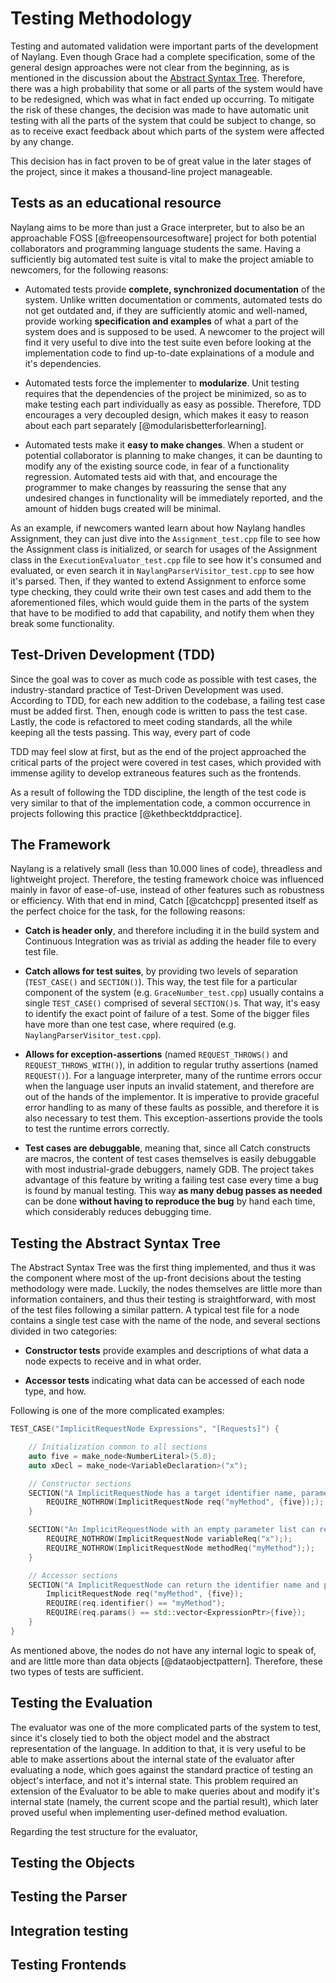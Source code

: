 Testing Methodology
=======

Testing and automated validation were important parts of the development of Naylang. Even though Grace had a complete specification, some of the general design approaches were not clear from the beginning, as is mentioned in the discussion about the [Abstract Syntax Tree](Abstract-Syntax-Tree). Therefore, there was a high probability that some or all parts of the system would have to be redesigned, which was what in fact ended up occurring. To mitigate the risk of these changes, the decision was made to have automatic unit testing with all the parts of the system that could be subject to change, so as to receive exact feedback about which parts of the system were affected by any change.

This decision has in fact proven to be of great value in the later stages of the project, since it makes a thousand-line project manageable.

Tests as an educational resource
------

Naylang aims to be more than just a Grace interpreter, but to also be an approachable FOSS [@freeopensourcesoftware] project for both potential collaborators and programming language students the same. Having a sufficiently big automated test suite is vital to make the project amiable to newcomers, for the following reasons:

- Automated tests provide **complete, synchronized documentation** of the system. Unlike written documentation or comments, automated tests do not get outdated and, if they are sufficiently atomic and well-named, provide working **specification and examples** of what a part of the system does and is supposed to be used. A newcomer to the project will find it very useful to dive into the test suite even before looking at the implementation code to find up-to-date explainations of a module and it's dependencies.

- Automated tests force the implementer to **modularize**. Unit testing requires that the dependencies of the project be minimized, so as to make testing each part individually as easy as possible. Therefore, TDD encourages a very decoupled design, which makes it easy to reason about each part separately [@modularisbetterforlearning].

- Automated tests make it **easy to make changes**. When a student or potential collaborator is planning to make changes, it can be daunting to modify any of the existing source code, in fear of a functionality regression. Automated tests aid with that, and encourage the programmer to make changes by reassuring the sense that any undesired changes in functionality will be immediately reported, and the amount of hidden bugs created will be minimal.

As an example, if newcomers wanted learn about how Naylang handles Assignment, they can just dive into the `Assignment_test.cpp` file to see how the Assignment class is initialized, or search for usages of the Assignment class in the `ExecutionEvaluator_test.cpp` file to see how it's consumed and evaluated, or even search it in `NaylangParserVisitor_test.cpp` to see how it's parsed. Then, if they wanted to extend Assignment to enforce some type checking, they could write their own test cases and add them to the aforementioned files, which would guide them in the parts of the system that have to be modified to add that capability, and notify them when they break some functionality.

Test-Driven Development (TDD)
------

Since the goal was to cover as much code as possible with test cases, the industry-standard practice of Test-Driven Development was used. According to TDD, for each new addition to the codebase, a failing test case must be added first. Then, enough code is written to pass the test case. Lastly, the code is refactored to meet coding standards, all the while keeping all the tests passing. This way, every part of code 

TDD may feel slow at first, but as the end of the project approached the critical parts of the project were covered in test cases, which provided with immense agility to develop extraneous features such as the frontends. 

As a result of following the TDD discipline, the length of the test code is very similar to that of the implementation code, a common occurrence in projects following this practice [@kethbecktddpractice].

The Framework
------

Naylang is a relatively small (less than 10.000 lines of code), threadless and lightweight project. Therefore, the testing framework choice was influenced mainly in favor of ease-of-use, instead of other features such as robustness or efficiency. With that end in mind, Catch [@catchcpp] presented itself as the perfect choice for the task, for the following reasons:

- **Catch is header only**, and therefore including it in the build system and Continuous Integration was as trivial as adding the header file to every test file.

- **Catch allows for test suites**, by providing two levels of separation (`TEST_CASE()` and `SECTION()`). This way, the test file for a particular component of the system (e.g. `GraceNumber_test.cpp`) usually contains a single `TEST_CASE()` comprised of several `SECTION()`s. That way, it's easy to identify the exact point of failure of a test. Some of the bigger files have more than one test case, where required (e.g. `NaylangParserVisitor_test.cpp`).

- **Allows for exception-assertions** (named `REQUEST_THROWS()` and `REQUEST_THROWS_WITH()`), in addition to regular truthy assertions (named `REQUEST()`). For a language interpreter, many of the runtime errors occur when the language user inputs an invalid statement, and therefore are out of the hands of the implementor. It is imperative to provide graceful error handling to as many of these faults as possible, and therefore it is also necessary to test them. This exception-assertions provide the tools to test the runtime errors correctly.

- **Test cases are debuggable**, meaning that, since all Catch constructs are macros, the content of test cases themselves is easily debuggable with most industrial-grade debuggers, namely GDB. The project takes advantage of this feature by writing a failing test case every time a bug is found by manual testing. This way **as many debug passes as needed** can be done **without having to reproduce the bug** by hand each time, which considerably reduces debugging time.

Testing the Abstract Syntax Tree
------

The Abstract Syntax Tree was the first thing implemented, and thus it was the component where most of the up-front decisions about the testing methodology were made. Luckily, the nodes themselves are little more than information containers, and thus their testing is straightforward, with most of the test files following a similar pattern. A typical test file for a node contains a single test case with the name of the node, and several sections divided in two categories: 

- **Constructor tests** provide examples and descriptions of what data a node expects to receive and in what order.

- **Accessor tests** indicating what data can be accessed of each node type, and how.

Following is one of the more complicated examples:

```c++
TEST_CASE("ImplicitRequestNode Expressions", "[Requests]") {

	// Initialization common to all sections
    auto five = make_node<NumberLiteral>(5.0);
    auto xDecl = make_node<VariableDeclaration>("x");

    // Constructor sections
    SECTION("A ImplicitRequestNode has a target identifier name, parameter expressions and no reciever") {
        REQUIRE_NOTHROW(ImplicitRequestNode req("myMethod", {five}););
    }

    SECTION("An ImplicitRequestNode with an empty parameter list can request variable values or parametereless methods") {
        REQUIRE_NOTHROW(ImplicitRequestNode variableReq("x"););
        REQUIRE_NOTHROW(ImplicitRequestNode methodReq("myMethod"););
    }

    // Accessor sections
    SECTION("A ImplicitRequestNode can return the identifier name and parameter expressions") {
        ImplicitRequestNode req("myMethod", {five});
        REQUIRE(req.identifier() == "myMethod");
        REQUIRE(req.params() == std::vector<ExpressionPtr>{five});
    }
}
```

As mentioned above, the nodes do not have any internal logic to speak of, and are little more than data objects [@dataobjectpattern]. Therefore, these two types of tests are sufficient.

Testing the Evaluation
------

The evaluator was one of the more complicated parts of the system to test, since it's closely tied to both the object model and the abstract representation of the language. In addition to that, it is very useful to be able to make assertions about the internal state of the evaluator after evaluating a node, which goes against the standard practice of testing an object's interface, and not it's internal state. This problem required an extension of the Evaluator to be able to make queries about and modify it's internal state (namely, the current scope and the partial result), which later proved useful when implementing user-defined method evaluation.

Regarding the test structure for the evaluator, 

Testing the Objects
-----


Testing the Parser
------

Integration testing
------

Testing Frontends
------